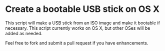 # Create a bootable USB stick on OS X

This script will make a USB stick from an ISO image and make it bootable if
necessary. This script currently works on OS X, but other OSes will be added as
needed. 

Feel free to fork and submit a pull request if you have enhancements. 

